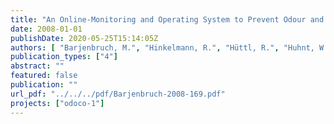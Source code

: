 ```yaml
---
title: "An Online-Monitoring and Operating System to Prevent Odour and Corrosion in Sewer Networks - Feasibility Study"
date: 2008-01-01
publishDate: 2020-05-25T15:14:05Z
authors: [ "Barjenbruch, M.", "Hinkelmann, R.", "Hüttl, R.", "Huhnt, W.", "Krämer, T.", "Nehring, M.", "Rühmland, S.", "Röben, R." ]
publication_types: ["4"]
abstract: ""
featured: false
publication: ""
url_pdf: "../../../pdf/Barjenbruch-2008-169.pdf"
projects: ["odoco-1"]
---
```


